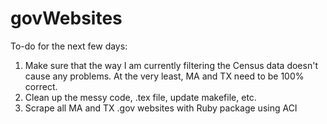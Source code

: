 # govWebsites

To-do for the next few days:

1. Make sure that the way I am currently filtering the Census data doesn't cause any problems. At the very least, MA and TX need to be 100% correct.
2. Clean up the messy code, .tex file, update makefile, etc.
3. Scrape all MA and TX .gov websites with Ruby package using ACI
